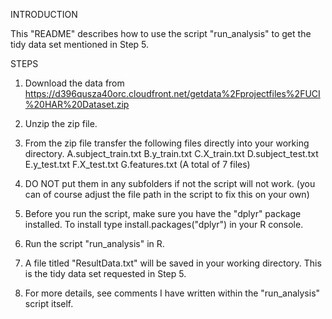 INTRODUCTION

This "README" describes how to use the script "run_analysis" to get the tidy data set mentioned in Step 5.

STEPS

1. Download the data from https://d396qusza40orc.cloudfront.net/getdata%2Fprojectfiles%2FUCI%20HAR%20Dataset.zip

2. Unzip the zip file.

3. From the zip file transfer the following files directly into your working directory. 
A.subject_train.txt
B.y_train.txt
C.X_train.txt
D.subject_test.txt
E.y_test.txt
F.X_test.txt
G.features.txt
(A total of 7 files)

4. DO NOT put them in any subfolders if not the script will not work. (you can of course adjust the file path in the script to fix this on your own)  

5. Before you run the script, make sure you have the "dplyr" package installed. To install type install.packages("dplyr") in your R console.

6. Run the script "run_analysis" in R.

7. A file titled "ResultData.txt" will be saved in your working directory. This is the tidy data set requested in Step 5.

8. For more details, see comments I have written within the "run_analysis" script itself.